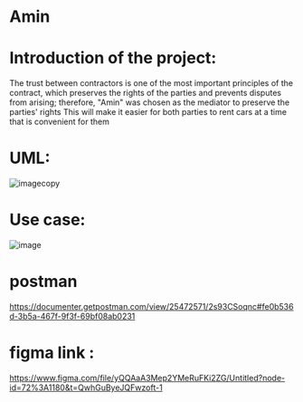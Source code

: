 # Amin

# Introduction of the project:
The trust between contractors is one of the most important principles of the contract, which preserves the rights of the parties and prevents disputes from arising; therefore, "Amin" was chosen as the mediator to preserve the parties' rights
This will make it easier for both parties to rent cars at a time that is convenient for them

#  UML:
![imagecopy](https://user-images.githubusercontent.com/88631496/222143863-9d917d24-279f-4b14-bc82-c1157aef5807.png)
#  Use case:

![image](https://user-images.githubusercontent.com/88631496/222144030-37f38946-129c-449d-b6be-fb27580e49b2.png)

# postman
https://documenter.getpostman.com/view/25472571/2s93CSoqnc#fe0b536d-3b5a-467f-9f3f-69bf08ab0231

# figma link :
https://www.figma.com/file/yQQAaA3Mep2YMeRuFKi2ZG/Untitled?node-id=72%3A1180&t=QwhGuByeJQFwzoft-1




